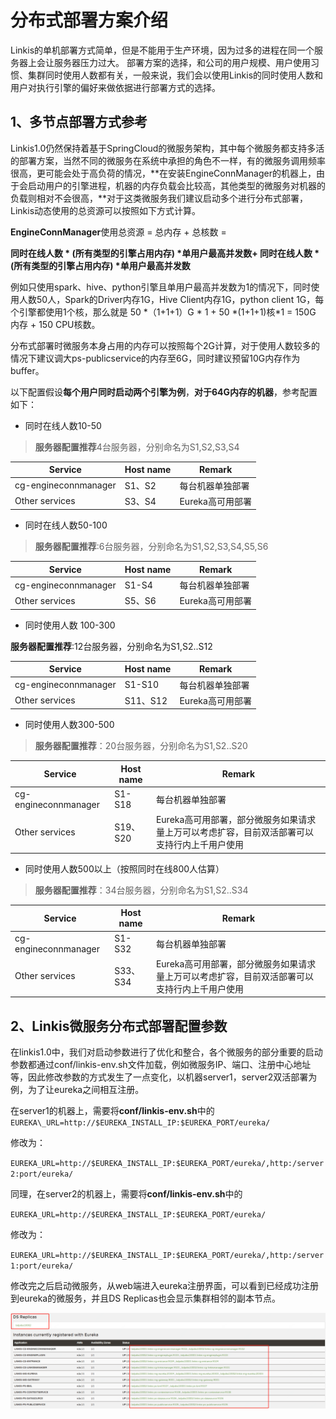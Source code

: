 分布式部署方案介绍
==================

Linkis的单机部署方式简单，但是不能用于生产环境，因为过多的进程在同一个服务器上会让服务器压力过大。 部署方案的选择，和公司的用户规模、用户使用习惯、集群同时使用人数都有关，一般来说，我们会以使用Linkis的同时使用人数和用户对执行引擎的偏好来做依据进行部署方式的选择。

1、多节点部署方式参考
---------------------

Linkis1.0仍然保持着基于SpringCloud的微服务架构，其中每个微服务都支持多活的部署方案，当然不同的微服务在系统中承担的角色不一样，有的微服务调用频率很高，更可能会处于高负荷的情况，**在安装EngineConnManager的机器上，由于会启动用户的引擎进程，机器的内存负载会比较高，其他类型的微服务对机器的负载则相对不会很高，**对于这类微服务我们建议启动多个进行分布式部署，Linkis动态使用的总资源可以按照如下方式计算。

**EngineConnManager**使用总资源 = 总内存 + 总核数 =

**同时在线人数 \* (所有类型的引擎占用内存) \*单用户最高并发数+ 同时在线人数 \*
(所有类型的引擎占用内存) \*单用户最高并发数**

例如只使用spark、hive、python引擎且单用户最高并发数为1的情况下，同时使用人数50人，Spark的Driver内存1G，Hive
Client内存1G，python client 1G，每个引擎都使用1个核，那么就是 50 \*（1+1+1）G \*
1 + 50 \*(1+1+1)核\*1 = 150G 内存 + 150 CPU核数。

分布式部署时微服务本身占用的内存可以按照每个2G计算，对于使用人数较多的情况下建议调大ps-publicservice的内存至6G，同时建议预留10G内存作为buffer。

以下配置假设**每个用户同时启动两个引擎为例**，**对于64G内存的机器**，参考配置如下：

-   同时在线人数10-50

>   **服务器配置推荐**4台服务器，分别命名为S1,S2,S3,S4

| Service              | Host name | Remark           |
|----------------------|-----------|------------------|
| cg-engineconnmanager | S1、S2    | 每台机器单独部署 |
| Other services       | S3、S4    | Eureka高可用部署 |

-   同时在线人数50-100

>   **服务器配置推荐**:6台服务器，分别命名为S1,S2,S3,S4,S5,S6

| Service              | Host name | Remark           |
|----------------------|-----------|------------------|
| cg-engineconnmanager | S1-S4     | 每台机器单独部署 |
| Other services       | S5、S6    | Eureka高可用部署 |

-   同时使用人数 100-300

**服务器配置推荐**:12台服务器，分别命名为S1,S2..S12

| Service              | Host name | Remark           |
|----------------------|-----------|------------------|
| cg-engineconnmanager | S1-S10    | 每台机器单独部署 |
| Other services       | S11、S12  | Eureka高可用部署 |

-   同时使用人数300-500

>   **服务器配置推荐**：20台服务器，分别命名为S1,S2..S20

| Service              | Host name | Remark                                                                                       |
|----------------------|-----------|----------------------------------------------------------------------------------------------|
| cg-engineconnmanager | S1-S18    | 每台机器单独部署                                                                             |
| Other services       | S19、S20  | Eureka高可用部署，部分微服务如果请求量上万可以考虑扩容，目前双活部署可以支持行内上千用户使用 |

-   同时使用人数500以上（按照同时在线800人估算）

>   **服务器配置推荐**：34台服务器，分别命名为S1,S2..S34

| Service              | Host name | Remark                                                                                       |
|----------------------|-----------|----------------------------------------------------------------------------------------------|
| cg-engineconnmanager | S1-S32    | 每台机器单独部署                                                                             |
| Other services       | S33、S34  | Eureka高可用部署，部分微服务如果请求量上万可以考虑扩容，目前双活部署可以支持行内上千用户使用 |

2、Linkis微服务分布式部署配置参数
---------------------------------

在linkis1.0中，我们对启动参数进行了优化和整合，各个微服务的部分重要的启动参数都通过conf/linkis-env.sh文件加载，例如微服务IP、端口、注册中心地址等，因此修改参数的方式发生了一点变化，以机器server1，server2双活部署为例，为了让eureka之间相互注册。

在server1的机器上，需要将**conf/linkis-env.sh**中的
``
EUREKA\_URL=http://$EUREKA_INSTALL_IP:$EUREKA_PORT/eureka/
``

修改为：

``
EUREKA_URL=http://$EUREKA_INSTALL_IP:$EUREKA_PORT/eureka/,http:/server2:port/eureka/
``

同理，在server2的机器上，需要将**conf/linkis-env.sh**中的

``
EUREKA_URL=http://$EUREKA_INSTALL_IP:$EUREKA_PORT/eureka/
``

修改为：

``
EUREKA_URL=http://$EUREKA_INSTALL_IP:$EUREKA_PORT/eureka/,http:/server1:port/eureka/
``

修改完之后启动微服务，从web端进入eureka注册界面，可以看到已经成功注册到eureka的微服务，并且DS
Replicas也会显示集群相邻的副本节点。

![](../../assets/docs/deploy/distributed_deployment.png)
